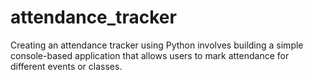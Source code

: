 # attendance_tracker
Creating an attendance tracker using Python involves building a simple console-based application that allows users to mark attendance for different events or classes. 

